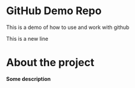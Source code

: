 # GitHub Demo Repo
This is a demo of how to use and work with github

This is a new line

# About the project
**Some description**
